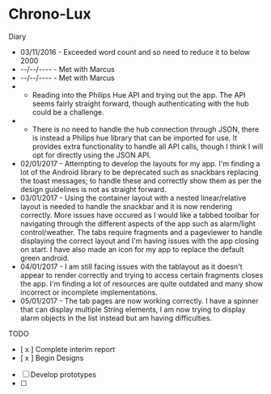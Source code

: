# Chrono-Lux

Diary

- 03/11/2016 - Exceeded word count and so need to reduce it to below 2000
- --/--/---- - Met with Marcus
- --/--/---- - Met with Marcus
- - Reading into the Philips Hue API and trying out the app. The API seems fairly straight forward, though authenticating with the hub could be a challenge.
- - There is no need to handle the hub connection through JSON, there is instead a Philips hue library that can be imported for use. It provides extra functionality to handle all API calls, though I think I will opt for directly using the JSON API.
- 02/01/2017 - Attempting to develop the layouts for my app. I'm finding a lot of the Android library to be deprecated such as snackbars replacing the toast messages; to handle these and correctly show them as per the design guidelines is not as straight forward.
- 03/01/2017 - Using the container layout with a nested linear/relative layout is needed to handle the snackbar and it is now rendering correctly. More issues have occured as I would like a tabbed toolbar for navigating through the different aspects of the app such as alarm/light control/weather. The tabs require fragments and a pageviewer to handle displaying the correct layout and I'm having issues with the app closing on start. I have also made an icon for my app to replace the default green android.
- 04/01/2017 - I am still facing issues with the tablayout as it doesn't appear to render correctly and trying to access certain fragments closes the app. I'm finding a lot of resources are quite outdated and many show incorrect or incomplete implementations.
- 05/01/2017 - The tab pages are now working correctly. I have a spinner that can display multiple String elements, I am now trying to display alarm objects in the list instead but am having difficulties.


TODO
- [ x ] Complete interim report
- [ x ] Begin Designs
- [ ] Develop prototypes
- [ ] 
